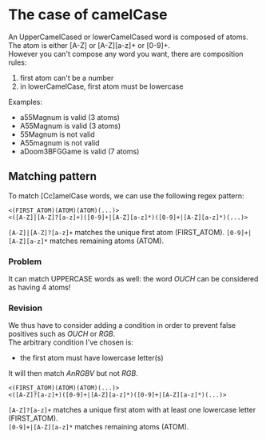 # The case of camelCase

An UpperCamelCased or lowerCamelCased word is composed of atoms. The atom is either [A-Z] or [A-Z][a-z]+ or [0-9]+.  
However you can't compose any word you want, there are composition rules:
1. first atom can't be a number
2. in lowerCamelCase, first atom must be lowercase

Examples:
* a55Magnum is valid (3 atoms)
* A55Magnum is valid (3 atoms)
* 55Magnum is not valid
* A55magnum is not valid
* aDoom3BFGGame is valid (7 atoms)

## Matching pattern

To match [Cc]amelCase words, we can use the following regex pattern:

	<(FIRST_ATOM)(ATOM)(ATOM)(...)>
	<([A-Z]|[A-Z]?[a-z]+)([0-9]+|[A-Z][a-z]*)([0-9]+|[A-Z][a-z]*)(...)>

`[A-Z]|[A-Z]?[a-z]+` matches the unique first atom (FIRST_ATOM).
`[0-9]+|[A-Z][a-z]*` matches remaining atoms (ATOM).

### Problem

It can match UPPERCASE words as well: the word *OUCH* can be considered as having 4 atoms!

### Revision

We thus have to consider adding a condition in order to prevent false positives such as *OUCH* or *RGB*.  
The arbitrary condition I've chosen is:
* the first atom must have lowercase letter(s)

It will then match *AnRGBV* but not *RGB*.

	<(FIRST_ATOM)(ATOM)(ATOM)(...)>
	<([A-Z]?[a-z]+)([0-9]+|[A-Z][a-z]*)([0-9]+|[A-Z][a-z]*)(...)>

`[A-Z]?[a-z]+`       matches a unique first atom with at least one lowercase letter (FIRST_ATOM).  
`[0-9]+|[A-Z][a-z]*` matches remaining atoms (ATOM).
